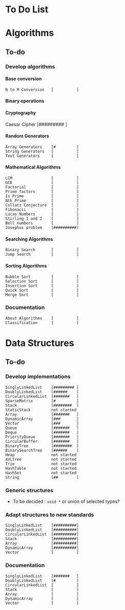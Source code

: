 # To Do List

# Algorithms

## To-do

### Develop algorithms

#### Base conversion

```
N to M Conversion   [          ]
```

#### Binary operations

#### Cryptography

Caesar Cipher       [######### ]

#### Random Generators

```
Array Generators    [#         ]
String Generators   [          ]
Text Generators     [          ]
```

#### Mathematical Algorithms

```
LCM                 [          ]
GCD                 [          ]
Factorial           [          ]
Prime factors       [          ]
Is Prime            [          ]
Nth Prime           [          ]
Collatz Conjecture  [          ]
Fibonacci           [          ]
Lucas Numbers       [          ]
Stirling 1 and 2    [          ]
Bell numbers        [          ]
Josephus problem    [##########]
```

#### Searching Algorithms

```
Binary Search       [          ]
Jump Search         [          ]
```

#### Sorting Algorithms

```
Bubble Sort         [          ]
Selection Sort      [          ]
Insertion Sort      [          ]
Quick Sort          [          ]
Merge Sort          [          ]
```

### Documentation

```
About Algorithms    [          ]
Classification      [          ]
```

# Data Structures

## To-do

### Develop implementations

```
SinglyLinkedList    [######### ]
DoublyLinkedList    [######    ]
CircularLinkedList  [#######   ]
SparseMatrix        [#         ]
Stack               [########  ]
StaticStack         not started
Array               [#######   ]
DynamicArray        [###       ]
Vector              [###       ]
Queue               [#######   ]
Deque               [#######   ]
PriorityQueue       [#######   ]
CircularBuffer      [#######   ]
BinaryTree          [########  ]
BinarySearchTree    [######    ]
Heap                not started
AVLTree             not started
Trie                not started
HashTable           not started
HashSet             not started
String              [##        ]
```

### Generic structures

* To be decided : ```void *``` or union of selected types?

### Adapt structures to new standards

```
SinglyLinkedList    [##########]
DoublyLinkedList    [##########]
CircularLinkedList  [##########]
Stack               [##########]
Array               [##########]
DynamicArray        [##########]
Vector              [          ]
```

### Documentation

```
SinglyLinkedList    [#######   ]
DoublyLinkedList    [#         ]
CircularLinkedList  [          ]
Stack               [          ]
Array               [          ]
DynamicArray        [          ]
Vector              [          ]
```

